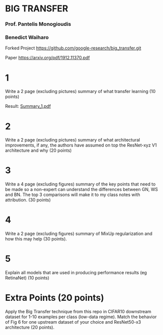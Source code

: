 # BIG TRANSFER

### Prof. Pantelis Monogioudis
### Benedict Waiharo



Forked Project https://github.com/google-research/big_transfer.git

Paper https://arxiv.org/pdf/1912.11370.pdf









# 1

   Write a 2 page (excluding pictures) summary of what transfer learning (10 points)
   
   Result: [Summary_1.pdf](Summary_1.pdf)
    
# 2

   Write a 2 page (excluding pictures) summary of what architectural improvements, if any, the authors have assumed on top the ResNet-xyz      V1 architecture and why (20 points)
    
# 3

   Write a 4 page (excluding figures) summary of the key points that need to be made so a non-expert can understand the differences between    GN, WS and BN. The top 3 comparisons will make it to my class notes with attribution. (30 points)
    
# 4

   Write a 2 page (excluding figures) summary of MixUp regularization and how this may help (30 points).
    
# 5

   Explain all models that are used in producing performance results (eg RetinaNet) (10 points)
   
# Extra Points (20 points)

   Apply the Big Transfer technique from this repo in CIFAR10 downstream dataset for 1-10 examples per class (low-data regime). Match the      behavior of Fig 6 for one upstream dataset of your choice and ResNet50-x3 architecture (20 points).
    